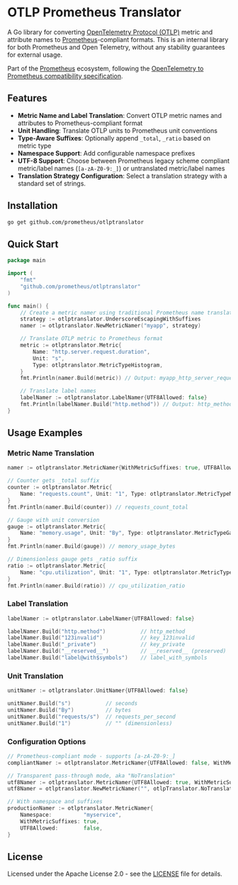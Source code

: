 # OTLP Prometheus Translator

A Go library for converting [OpenTelemetry Protocol (OTLP)](https://opentelemetry.io/docs/specs/otlp/) metric and attribute names to [Prometheus](https://prometheus.io/)-compliant formats. This is an internal library for both Prometheus and Open Telemetry, without any stability guarantees for external usage.

Part of the [Prometheus](https://prometheus.io/) ecosystem, following the [OpenTelemetry to Prometheus compatibility specification](https://github.com/open-telemetry/opentelemetry-specification/blob/main/specification/compatibility/prometheus_and_openmetrics.md).

## Features

- **Metric Name and Label Translation**: Convert OTLP metric names and attributes to Prometheus-compliant format
- **Unit Handling**: Translate OTLP units to Prometheus unit conventions
- **Type-Aware Suffixes**: Optionally append `_total`, `_ratio` based on metric type
- **Namespace Support**: Add configurable namespace prefixes
- **UTF-8 Support**: Choose between Prometheus legacy scheme compliant metric/label names (`[a-zA-Z0-9:_]`) or untranslated metric/label names
- **Translation Strategy Configuration**: Select a translation strategy with a standard set of strings.

## Installation

```bash
go get github.com/prometheus/otlptranslator
```

## Quick Start

```go
package main

import (
    "fmt"
    "github.com/prometheus/otlptranslator"
)

func main() {
    // Create a metric namer using traditional Prometheus name translation, with suffixes added and UTF-8 disallowed.
    strategy := otlptranslator.UnderscoreEscapingWithSuffixes
    namer := otlptranslator.NewMetricNamer("myapp", strategy)

    // Translate OTLP metric to Prometheus format
    metric := otlptranslator.Metric{
        Name: "http.server.request.duration",
        Unit: "s",
        Type: otlptranslator.MetricTypeHistogram,
    }
    fmt.Println(namer.Build(metric)) // Output: myapp_http_server_request_duration_seconds

    // Translate label names
    labelNamer := otlptranslator.LabelNamer{UTF8Allowed: false}
    fmt.Println(labelNamer.Build("http.method")) // Output: http_method
}
```

## Usage Examples

### Metric Name Translation

```go
namer := otlptranslator.MetricNamer{WithMetricSuffixes: true, UTF8Allowed: false}

// Counter gets _total suffix
counter := otlptranslator.Metric{
    Name: "requests.count", Unit: "1", Type: otlptranslator.MetricTypeMonotonicCounter,
}
fmt.Println(namer.Build(counter)) // requests_count_total

// Gauge with unit conversion
gauge := otlptranslator.Metric{
    Name: "memory.usage", Unit: "By", Type: otlptranslator.MetricTypeGauge,
}
fmt.Println(namer.Build(gauge)) // memory_usage_bytes

// Dimensionless gauge gets _ratio suffix
ratio := otlptranslator.Metric{
    Name: "cpu.utilization", Unit: "1", Type: otlptranslator.MetricTypeGauge,
}
fmt.Println(namer.Build(ratio)) // cpu_utilization_ratio
```

### Label Translation

```go
labelNamer := otlptranslator.LabelNamer{UTF8Allowed: false}

labelNamer.Build("http.method")           // http_method
labelNamer.Build("123invalid")            // key_123invalid
labelNamer.Build("_private")              // key_private
labelNamer.Build("__reserved__")          // __reserved__ (preserved)
labelNamer.Build("label@with$symbols")    // label_with_symbols
```

### Unit Translation

```go
unitNamer := otlptranslator.UnitNamer{UTF8Allowed: false}

unitNamer.Build("s")           // seconds
unitNamer.Build("By")          // bytes
unitNamer.Build("requests/s")  // requests_per_second
unitNamer.Build("1")           // "" (dimensionless)
```

### Configuration Options

```go
// Prometheus-compliant mode - supports [a-zA-Z0-9:_]
compliantNamer := otlptranslator.MetricNamer{UTF8Allowed: false, WithMetricSuffixes: true}

// Transparent pass-through mode, aka "NoTranslation"
utf8Namer := otlptranslator.MetricNamer{UTF8Allowed: true, WithMetricSuffixes: false}
utf8Namer = otlptranslator.NewMetricNamer("", otlpTranslator.NoTranslation)

// With namespace and suffixes
productionNamer := otlptranslator.MetricNamer{
    Namespace:          "myservice",
    WithMetricSuffixes: true,
    UTF8Allowed:        false,
}
```

## License

Licensed under the Apache License 2.0 - see the [LICENSE](LICENSE) file for details.
